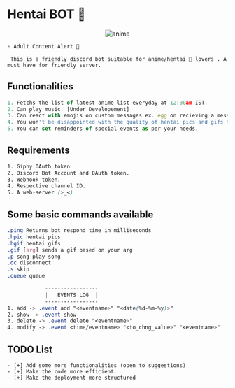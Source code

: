 <h1> Hentai BOT 🤖 </h1>

<p align="center">
<img src="https://encrypted-tbn0.gstatic.com/images?q=tbn:ANd9GcTyO8peOoAOaTc9CvNjIPNzlYDPbywcQ7EwOA&usqp=CAU" alt="anime" align=center>
</p>

```js
⚠️ Adult Content Alert 🔞
```

``` This is a friendly discord bot suitable for anime/hentai 💛 lovers . A must have for friendly server.```

## Functionalities

```js
1. Fetchs the list of latest anime list everyday at 12:00am IST.
2. Can play music. [Under Developement]
3. Can react with emojis on custom messages ex. egg on recieving a message containing egg or anda.
4. You won't be disappointed with the quality of hentai pics and gifs that you will get on request.
5. You can set reminders of special events as per your needs.
```

## Requirements

```css
1. Giphy OAuth token
2. Discord Bot Account and OAuth token.
3. Webhook token.
4. Respective channel ID.
5. A web-server (>_<)
```

## Some basic commands available

```css
.ping Returns bot respond time in milliseconds
.hpic hentai pics
.hgif hentai gifs
.gif [arg] sends a gif based on your arg
.p song play song
.dc disconnect
.s skip
.queue queue
```
```css
            -----------------
            |   EVENTS LOG  |
            -----------------
1. add -> .event add "<eventname>" "<date(%d-%m-%y)>"
2. show -> .event show
3. delete -> .event delete "<eventname>"
4. modify -> .event <time/eventname> "<to_chng_value>" "<eventname>"
```

## TODO List
```
- [+] Add some more functionalities (open to suggestions)
- [+] Make the code more efficient.
- [+] Make the deployment more structured
```

